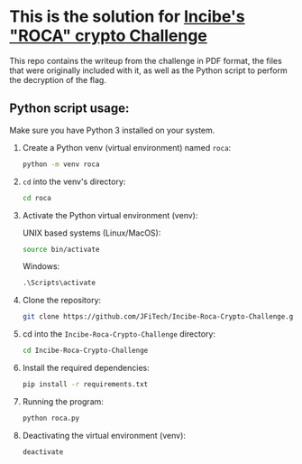 # This is the solution for [Incibe's "ROCA" crypto Challenge](https://www.incibe.es/sites/default/files/paginas/academiahacker/retos-descargables/ficheros/roca.7z)

This repo contains the writeup from the challenge in PDF format, the files that were originally included with it, as well as the Python script to perform the decryption of the flag.

## Python script usage:
Make sure you have Python 3 installed on your system.

1. Create a Python venv (virtual environment) named `roca`:

    ```bash
    python -m venv roca
    ```

2. `cd` into the venv's directory:

    ```bash
    cd roca
    ```

3. Activate the Python virtual environment (venv):

    UNIX based systems (Linux/MacOS):

    ```bash
    source bin/activate
    ```

    Windows:

    ```cmd
    .\Scripts\activate
    ```

4. Clone the repository:

    ```bash
    git clone https://github.com/JFiTech/Incibe-Roca-Crypto-Challenge.git
    ```

5. cd into the `Incibe-Roca-Crypto-Challenge` directory:

    ```bash
    cd Incibe-Roca-Crypto-Challenge
    ```

6. Install the required dependencies:

    ```bash
    pip install -r requirements.txt
    ```

7. Running the program:

    ```bash
    python roca.py 
    ```

8. Deactivating the virtual environment (venv):

    ```bash
    deactivate
    ```